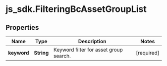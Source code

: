 # js_sdk.FilteringBcAssetGroupList

## Properties
Name | Type | Description | Notes
------------ | ------------- | ------------- | -------------
**keyword** | **String** | Keyword filter for asset group search. | [required] 
